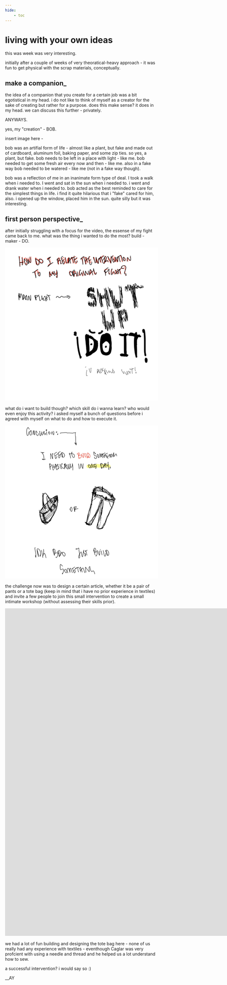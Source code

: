 ```yaml
---
hide:
    - toc
---
```


# living with your own ideas

this was week was very interesting.

initially after a couple of weeks of very theoratical-heavy approach - it was fun to get physical with the scrap materials, conceptually.

## make a companion_

the idea of a companion that you create for a certain job was a bit egotistical in my head. i do not like to think of myself as a creator for the sake of creating but rather for a purpose. does this make sense? it does in my head. we can discuss this further - privately.

ANYWAYS.

yes, my "creation" - BOB.

insert image here -

bob was an artifial form of life - almost like a plant, but fake and made out of cardboard, aluminum foil, baking paper, and some zip ties. so yes, a plant, but fake. bob needs to be left in a place with light - like me. bob needed to get some fresh air every now and then - like me. also in a fake way bob needed to be watered - like me (not in a fake way though). 

bob was a reflection of me in an inanimate form type of deal. I took a walk when i needed to. I went and sat in the sun when i needed to. i went and drank water when i needed to. bob acted as the best reminded to care for the simplest things in life. i find it quite hilarious that i "fake" cared for him, also. i opened up the window, placed him in the sun. quite silly but it was interesting.

## first person perspective_

after initially struggling with a focus for the video, the essense of my fight came back to me. what was the thing i wanted to do the most? build - maker - DO.

![](../images/00_Design-Studio/Page1.jpg)

what do i want to build though? which skill do i wanna learn? who would even enjoy this activity? i asked myself a bunch of questions before i agreed with myself on what to do and how to execute it. 

![](../images/00_Design-Studio/Page2.jpg)

the challenge now was to design a certain article, whether it be a pair of pants or a tote bag (keep in mind that i have no prior experience in textiles) and invite a few people to join this small intervention to create a small intimate workshop (without assessing their skills prior).

<iframe src="https://player.vimeo.com/video/781278017?h=1364af1ee3&amp;badge=0&amp;autopause=0&amp;player_id=0&amp;app_id=58479" width="1920" height="1080" frameborder="0" allow="autoplay; fullscreen; picture-in-picture" allowfullscreen title="221106_Just-Make-Series_001_Tote-Bag"></iframe>

we had a lot of fun building and designing the tote bag here - none of us really had any experience with textiles - eventhough Caglar was very profcient with using a needle and thread and he helped us a lot understand how to sew.

a successful intervention? i would say so :)

__AY